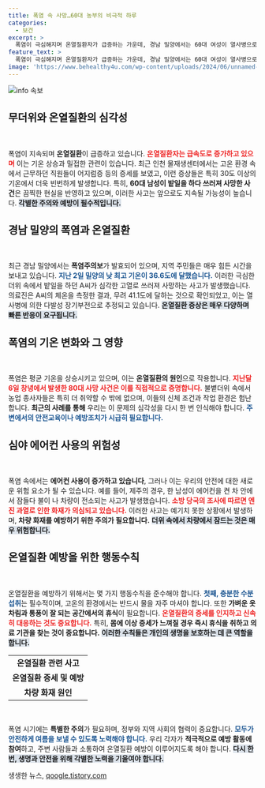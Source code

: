 ```yaml
---
title: 폭염 속 사망…60대 농부의 비극적 하루
categories:
  - 보건
excerpt: >
  폭염이 극심해지며 온열질환자가 급증하는 가운데, 경남 밀양에서는 60대 여성이 열사병으로 숨졌다. 제주에서는 에어컨을 켠 채 잠든 차량에서 화재가 발생해 두 대가 전소되는 사건이 발생했다. 무더위에 대한 경각심이 요구된다!
feature_text: >
  폭염이 극심해지며 온열질환자가 급증하는 가운데, 경남 밀양에서는 60대 여성이 열사병으로 숨졌다. 제주에서는 에어컨을 켠 채 잠든 차량에서 화재가 발생해 두 대가 전소되는 사건이 발생했다. 무더위에 대한 경각심이 요구된다!
image: 'https://www.behealthy4u.com/wp-content/uploads/2024/06/unnamed-file.png'
---
```


<p><img src="https://www.behealthy4u.com/wp-content/uploads/2024/06/unnamed-file.png" alt="info 속보" /></p>

<h2 data-ke-size="size26">무더위와 온열질환의 심각성</h2>

<p data-ke-size="size16">&nbsp;</p>

<p>폭염이 지속되며 <strong>온열질환</strong>이 급증하고 있습니다. <b><span style="color: #ee2323;">온열질환자는 급속도로 증가하고 있으며</span></b> 이는 기온 상승과 밀접한 관련이 있습니다. 최근 인천 물재생센터에서는 고온 환경 속에서 근무하던 직원들이 어지럼증 등의 증세를 보였고, 이런 증상들은 특히 30도 이상의 기온에서 더욱 빈번하게 발생합니다. 특히, <strong>60대 남성이 밭일을 하다 쓰러져 사망한 사건</strong>은 끔찍한 현실을 반영하고 있으며, 이러한 사고는 앞으로도 지속될 가능성이 높습니다. <b><span style="background-color: #21538527;">각별한 주의와 예방이 필수적입니다.</span></b></p>

<h2 data-ke-size="size26">경남 밀양의 폭염과 온열질환</h2>

<p data-ke-size="size16">&nbsp;</p>

<p>최근 경남 밀양에서는 <strong>폭염주의보</strong>가 발효되어 있으며, 지역 주민들은 매우 힘든 시간을 보내고 있습니다. <b><span style="color: #1a5490;">지난 2일 밀양의 낮 최고 기온이 36.6도에 달했습니다.</span></b> 이러한 극심한 더위 속에서 밭일을 하던 A씨가 심각한 고열로 쓰러져 사망하는 사고가 발생했습니다. 의료진은 A씨의 체온을 측정한 결과, 무려 41.1도에 달하는 것으로 확인되었고, 이는 열사병에 의한 다발성 장기부전으로 추정되고 있습니다. <b><span style="background-color: #21538527;">온열질환 증상은 매우 다양하며 빠른 반응이 요구됩니다.</span></b></p>

<h2 data-ke-size="size26">폭염의 기온 변화와 그 영향</h2>

<p data-ke-size="size16">&nbsp;</p>

<p>폭염은 평균 기온을 상승시키고 있으며, 이는 <strong>온열질환의 원인</strong>으로 작용합니다. <b><span style="color: #ee2323;">지난달 6일 창녕에서 발생한 80대 사망 사건은 이를 직접적으로 증명합니다.</span></b> 불볕더위 속에서 농업 종사자들은 특히 더 취약할 수 밖에 없으며, 이들의 신체 조건과 작업 환경은 험난합니다. <strong>최근의 사례를 통해</strong> 우리는 이 문제의 심각성을 다시 한 번 인식해야 합니다. <b><span style="color: #1a5490;">주변에서의 안전교육이나 예방조치가 시급히 필요합니다.</span></b></p>

<h2 data-ke-size="size26">심야 에어컨 사용의 위험성</h2>

<p data-ke-size="size16">&nbsp;</p>

<p>폭염 속에서는 <strong>에어컨 사용이 증가하고 있습니다</strong>, 그러나 이는 우리의 안전에 대한 새로운 위험 요소가 될 수 있습니다. 예를 들어, 제주의 경우, 한 남성이 에어컨을 켠 차 안에서 잠들다 불이 나 차량이 전소되는 사고가 발생했습니다. <b><span style="color: #ee2323;">소방 당국의 조사에 따르면 엔진 과열로 인한 화재가 의심되고 있습니다.</span></b> 이러한 사고는 예기치 못한 상황에서 발생하며, <strong>차량 화재를 예방하기 위한 주의가 필요합니다.</strong> <b><span style="background-color: #21538527;">더위 속에서 차량에서 잠드는 것은 매우 위험합니다.</span></b></p>

<h2 data-ke-size="size26">온열질환 예방을 위한 행동수칙</h2>

<p data-ke-size="size16">&nbsp;</p>

<p>온열질환을 예방하기 위해서는 몇 가지 행동수칙을 준수해야 합니다. <b><span style="color: #1a5490;">첫째, 충분한 수분 섭취</span></b>는 필수적이며, 고온의 환경에서는 반드시 물을 자주 마셔야 합니다. 또한 <strong>가벼운 옷차림과 통풍이 잘 되는 공간에서의 휴식</strong>이 필요합니다. <b><span style="color: #ee2323;">온열질환의 증세를 인지하고 신속히 대응하는 것도 중요합니다.</span></b> 특히, <strong>몸에 이상 증세가 느껴질 경우 즉시 휴식을 취하고 의료 기관을 찾는 것이 중요합니다.</strong> <b><span style="background-color: #21538527;">이러한 수칙들은 개인의 생명을 보호하는 데 큰 역할을 합니다.</span></b></p>

<table>
    <tr>
        <td style="text-align: center; height: 17px;"><b>온열질환 관련 사고</b></td>
    </tr>
    <tr>
        <td style="text-align: center; height: 17px;"><b>온열질환 증세 및 예방</b></td>
    </tr>
    <tr>
        <td style="text-align: center; height: 17px;"><b>차량 화재 원인</b></td>
    </tr>
</table>

<p data-ke-size="size16">&nbsp;</p>

<p>폭염 시기에는 <strong>특별한 주의</strong>가 필요하며, 정부와 지역 사회의 협력이 중요합니다. <b><span style="color: #1a5490;">모두가 안전하게 여름을 보낼 수 있도록 노력해야 합니다.</span></b> 우리 각자가 <strong>적극적으로 예방 활동에 참여</strong>하고, 주변 사람들과 소통하여 온열질환 예방이 이루어지도록 해야 합니다. <b><span style="background-color: #21538527;">다시 한번, 생명과 안전을 위해 각별한 노력을 기울여야 합니다.</span></b></p>
생생한 뉴스, <a href="https://qoogle.tistory.com" rel="dofollow">qoogle.tistory.com</a>


